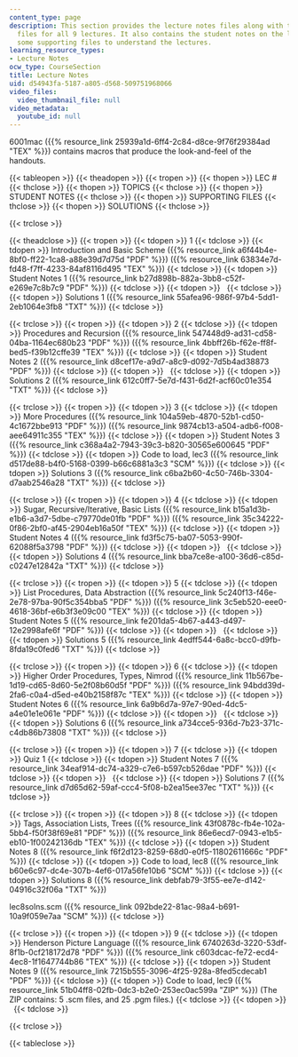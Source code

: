```yaml
---
content_type: page
description: This section provides the lecture notes files along with the solution
  files for all 9 lectures. It also contains the student notes on the lectures and
  some supporting files to understand the lectures.
learning_resource_types:
- Lecture Notes
ocw_type: CourseSection
title: Lecture Notes
uid: d54943fa-5187-a805-d568-509751968066
video_files:
  video_thumbnail_file: null
video_metadata:
  youtube_id: null
---
```


6001mac ({{% resource_link 25939a1d-6ff4-2c84-d8ce-9f76f29384ad "TEX" %}}) contains macros that produce the look-and-feel of the handouts.

{{< tableopen >}}
{{< theadopen >}}
{{< tropen >}}
{{< thopen >}}
LEC #
{{< thclose >}}
{{< thopen >}}
TOPICS
{{< thclose >}}
{{< thopen >}}
STUDENT NOTES
{{< thclose >}}
{{< thopen >}}
SUPPORTING FILES
{{< thclose >}}
{{< thopen >}}
SOLUTIONS
{{< thclose >}}

{{< trclose >}}

{{< theadclose >}}
{{< tropen >}}
{{< tdopen >}}
1
{{< tdclose >}}
{{< tdopen >}}
Introduction and Basic Scheme ({{% resource_link a6f44b4e-8bf0-ff22-1ca8-a88e39d7d75d "PDF" %}}) ({{% resource_link 63834e7d-fd48-f7ff-4233-84af8116d495 "TEX" %}})
{{< tdclose >}}
{{< tdopen >}}
Student Notes 1 ({{% resource_link b27d898b-882a-3bb8-c52f-e269e7c8b7c9 "PDF" %}})
{{< tdclose >}}
{{< tdopen >}}
 
{{< tdclose >}}
{{< tdopen >}}
Solutions 1 ({{% resource_link 55afea96-986f-97b4-5dd1-2eb1064e3fb8 "TXT" %}})
{{< tdclose >}}

{{< trclose >}}
{{< tropen >}}
{{< tdopen >}}
2
{{< tdclose >}}
{{< tdopen >}}
Procedures and Recursion ({{% resource_link 547448d9-ad31-cd58-04ba-1164ec680b23 "PDF" %}}) ({{% resource_link 4bbff26b-f62e-ff8f-bed5-f39b12cffe39 "TEX" %}})
{{< tdclose >}}
{{< tdopen >}}
Student Notes 2 ({{% resource_link d8cef17e-a9d7-a8c9-d092-7d5b4ad38873 "PDF" %}})
{{< tdclose >}}
{{< tdopen >}}
 
{{< tdclose >}}
{{< tdopen >}}
Solutions 2 ({{% resource_link 612c0ff7-5e7d-f431-6d2f-acf60c01e354 "TXT" %}})
{{< tdclose >}}

{{< trclose >}}
{{< tropen >}}
{{< tdopen >}}
3
{{< tdclose >}}
{{< tdopen >}}
More Procedures ({{% resource_link 104a59eb-4870-52b1-cd50-4c1672bbe913 "PDF" %}}) ({{% resource_link 9874cb13-a504-adb6-f008-aee64911c355 "TEX" %}})
{{< tdclose >}}
{{< tdopen >}}
Student Notes 3 ({{% resource_link c368a4a2-7943-39c3-b820-30565e600645 "PDF" %}})
{{< tdclose >}}
{{< tdopen >}}
Code to load, lec3 ({{% resource_link d517de88-b4f0-5168-0399-b66c6881a3c3 "SCM" %}})
{{< tdclose >}}
{{< tdopen >}}
Solutions 3 ({{% resource_link c6ba2b60-4c50-746b-3304-d7aab2546a28 "TXT" %}})
{{< tdclose >}}

{{< trclose >}}
{{< tropen >}}
{{< tdopen >}}
4
{{< tdclose >}}
{{< tdopen >}}
Sugar, Recursive/Iterative, Basic Lists ({{% resource_link b15a1d3b-e1b6-a3d7-5dbe-c79770de01fb "PDF" %}}) ({{% resource_link 35c34222-0f86-2bf0-af45-2904eb16a50f "TEX" %}})
{{< tdclose >}}
{{< tdopen >}}
Student Notes 4 ({{% resource_link fd3f5c75-ba07-5053-990f-62088f5a3798 "PDF" %}})
{{< tdclose >}}
{{< tdopen >}}
 
{{< tdclose >}}
{{< tdopen >}}
Solutions 4 ({{% resource_link bba7ce8e-a100-36d6-c85d-c0247e12842a "TXT" %}})
{{< tdclose >}}

{{< trclose >}}
{{< tropen >}}
{{< tdopen >}}
5
{{< tdclose >}}
{{< tdopen >}}
List Procedures, Data Abstraction ({{% resource_link 5c240f13-f46e-2e78-97ba-90f5c354bba5 "PDF" %}}) ({{% resource_link 3c5eb520-eee0-4618-36bf-e6b3f3e09c00 "TEX" %}})
{{< tdclose >}}
{{< tdopen >}}
Student Notes 5 ({{% resource_link fe201da5-4b67-a443-d497-12e2998afe6f "PDF" %}})
{{< tdclose >}}
{{< tdopen >}}
 
{{< tdclose >}}
{{< tdopen >}}
Solutions 5 ({{% resource_link 4edff544-6a8c-bcc0-d9fb-8fda19c0fed6 "TXT" %}})
{{< tdclose >}}

{{< trclose >}}
{{< tropen >}}
{{< tdopen >}}
6
{{< tdclose >}}
{{< tdopen >}}
Higher Order Procedures, Types, Nimrod ({{% resource_link 11b567be-1d19-cd65-8d60-5e2f08b60d5f "PDF" %}}) ({{% resource_link 94bdd39d-2fa6-c0a4-d5ed-e40b2158f87c "TEX" %}})
{{< tdclose >}}
{{< tdopen >}}
Student Notes 6 ({{% resource_link 6a9b6d7a-97e7-90ed-4dc5-a4e01e1e061e "PDF" %}})
{{< tdclose >}}
{{< tdopen >}}
 
{{< tdclose >}}
{{< tdopen >}}
Solutions 6 ({{% resource_link a734cce5-936d-7b23-371c-c4db86b73808 "TXT" %}})
{{< tdclose >}}

{{< trclose >}}
{{< tropen >}}
{{< tdopen >}}
7
{{< tdclose >}}
{{< tdopen >}}
Quiz 1
{{< tdclose >}}
{{< tdopen >}}
Student Notes 7 ({{% resource_link 34eaf914-dc74-a329-c7e6-b597cb526dae "PDF" %}})
{{< tdclose >}}
{{< tdopen >}}
 
{{< tdclose >}}
{{< tdopen >}}
Solutions 7 ({{% resource_link d7d65d62-59af-ccc4-5f08-b2ea15ee37ec "TXT" %}})
{{< tdclose >}}

{{< trclose >}}
{{< tropen >}}
{{< tdopen >}}
8
{{< tdclose >}}
{{< tdopen >}}
Tags, Association Lists, Trees ({{% resource_link 43f0878c-fb4e-102a-5bb4-f50f38f69e81 "PDF" %}}) ({{% resource_link 86e6ecd7-0943-e1b5-eb10-1f00242136db "TEX" %}})
{{< tdclose >}}
{{< tdopen >}}
Student Notes 8 ({{% resource_link f6f2d123-8259-68d0-e0f5-11802611666c "PDF" %}})
{{< tdclose >}}
{{< tdopen >}}
Code to load, lec8 ({{% resource_link b60e6c97-dc4e-307b-4ef6-017a56fe10b6 "SCM" %}})
{{< tdclose >}}
{{< tdopen >}}
Solutions 8 ({{% resource_link debfab79-3f55-ee7e-d142-04916c32f06a "TXT" %}})  
  
lec8solns.scm ({{% resource_link 092bde22-81ac-98a4-b691-10a9f059e7aa "SCM" %}})
{{< tdclose >}}

{{< trclose >}}
{{< tropen >}}
{{< tdopen >}}
9
{{< tdclose >}}
{{< tdopen >}}
Henderson Picture Language ({{% resource_link 6740263d-3220-53df-8f1b-0cf218172d78 "PDF" %}}) ({{% resource_link c603dcac-fe72-ecd4-4ec8-1f1647744b86 "TEX" %}})
{{< tdclose >}}
{{< tdopen >}}
Student Notes 9 ({{% resource_link 7215b555-3096-4f25-928a-8fed5cdecab1 "PDF" %}})
{{< tdclose >}}
{{< tdopen >}}
Code to load, lec9 ({{% resource_link 51b04ff8-02fb-0dc3-b2e0-253ec0ac599a "ZIP" %}}) (The ZIP contains: 5 .scm files, and 25 .pgm files.)
{{< tdclose >}}
{{< tdopen >}}
 
{{< tdclose >}}

{{< trclose >}}

{{< tableclose >}}